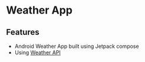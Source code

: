 # Weather App

## Features
* Android Weather App built using Jetpack compose
* Using [Weather API](https://www.weatherapi.com/api-explorer.aspx#forecast)
